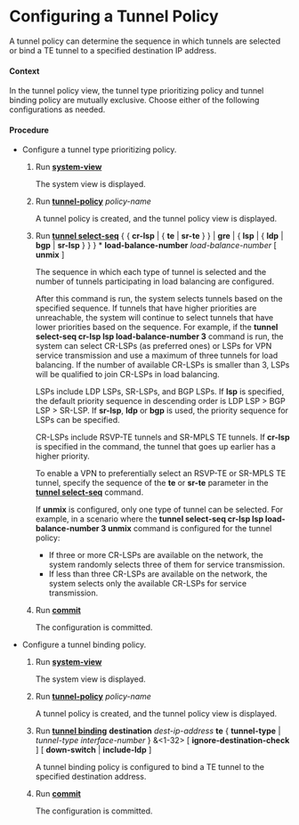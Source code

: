 Configuring a Tunnel Policy
===========================

A tunnel policy can determine the sequence in which tunnels are selected or bind a TE tunnel to a specified destination IP address.

#### Context

In the tunnel policy view, the tunnel type prioritizing policy and tunnel binding policy are mutually exclusive. Choose either of the following configurations as needed.


#### Procedure

* Configure a tunnel type prioritizing policy.
  1. Run [**system-view**](cmdqueryname=system-view)
     
     
     
     The system view is displayed.
  2. Run [**tunnel-policy**](cmdqueryname=tunnel-policy) *policy-name*
     
     
     
     A tunnel policy is created, and the tunnel policy view is displayed.
  3. Run [**tunnel select-seq**](cmdqueryname=tunnel+select-seq) { { **cr-lsp** | { **te** | **sr-te** } } | **gre** | { **lsp** | { **ldp** | **bgp** | **sr-lsp** } } } \* **load-balance-number** *load-balance-number* [ **unmix** ]
     
     
     
     The sequence in which each type of tunnel is selected and the number of tunnels participating in load balancing are configured.
     
     
     
     After this command is run, the system selects tunnels based on the specified sequence. If tunnels that have higher priorities are unreachable, the system will continue to select tunnels that have lower priorities based on the sequence. For example, if the **tunnel select-seq cr-lsp lsp load-balance-number 3** command is run, the system can select CR-LSPs (as preferred ones) or LSPs for VPN service transmission and use a maximum of three tunnels for load balancing. If the number of available CR-LSPs is smaller than 3, LSPs will be qualified to join CR-LSPs in load balancing.
     
     LSPs include LDP LSPs, SR-LSPs, and BGP LSPs. If **lsp** is specified, the default priority sequence in descending order is LDP LSP > BGP LSP > SR-LSP. If **sr-lsp**, **ldp** or **bgp** is used, the priority sequence for LSPs can be specified.
     
     CR-LSPs include RSVP-TE tunnels and SR-MPLS TE tunnels. If **cr-lsp** is specified in the command, the tunnel that goes up earlier has a higher priority.
     
     To enable a VPN to preferentially select an RSVP-TE or SR-MPLS TE tunnel, specify the sequence of the **te** or **sr-te** parameter in the [**tunnel select-seq**](cmdqueryname=tunnel+select-seq) command.
     
     If **unmix** is configured, only one type of tunnel can be selected. For example, in a scenario where the **tunnel select-seq cr-lsp lsp load-balance-number 3 unmix** command is configured for the tunnel policy:
     + If three or more CR-LSPs are available on the network, the system randomly selects three of them for service transmission.
     + If less than three CR-LSPs are available on the network, the system selects only the available CR-LSPs for service transmission.
  4. Run [**commit**](cmdqueryname=commit)
     
     
     
     The configuration is committed.
* Configure a tunnel binding policy.
  1. Run [**system-view**](cmdqueryname=system-view)
     
     
     
     The system view is displayed.
  2. Run [**tunnel-policy**](cmdqueryname=tunnel-policy) *policy-name*
     
     
     
     A tunnel policy is created, and the tunnel policy view is displayed.
  3. Run [**tunnel binding**](cmdqueryname=tunnel+binding) **destination** *dest-ip-address* **te** { **tunnel-type** | *tunnel-type interface-number* } &<1-32> [ **ignore-destination-check** ] [ **down-switch** | **include-ldp** ]
     
     
     
     A tunnel binding policy is configured to bind a TE tunnel to the specified destination address.
  4. Run [**commit**](cmdqueryname=commit)
     
     
     
     The configuration is committed.